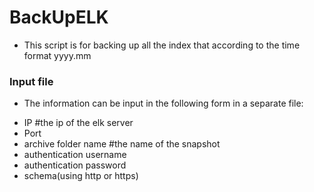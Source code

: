 # BackUpELK
* This script is for backing up all the index that according to the time format yyyy.mm
### Input file  
* The information can be input in the following form in a separate file:
- IP #the ip of the elk server
- Port
- archive folder name #the name of the snapshot
- authentication username
- authentication password
- schema(using http or https)
